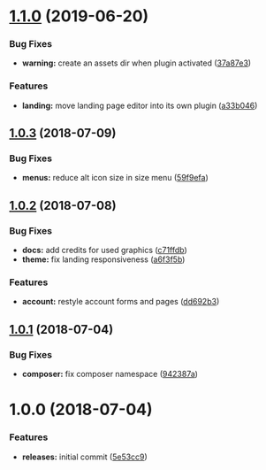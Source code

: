 <a name="1.1.0"></a>
# [1.1.0](https://github.com/hypeJunctionPro/Elgg3-hypeTheme/compare/1.0.3...1.1.0) (2019-06-20)


### Bug Fixes

* **warning:** create an assets dir when plugin activated ([37a87e3](https://github.com/hypeJunctionPro/Elgg3-hypeTheme/commit/37a87e3))


### Features

* **landing:** move landing page editor into its own plugin ([a33b046](https://github.com/hypeJunctionPro/Elgg3-hypeTheme/commit/a33b046))



<a name="1.0.3"></a>
## [1.0.3](https://github.com/hypeJunctionPro/Elgg3-hypeTheme/compare/1.0.2...1.0.3) (2018-07-09)


### Bug Fixes

* **menus:** reduce alt icon size in size menu ([59f9efa](https://github.com/hypeJunctionPro/Elgg3-hypeTheme/commit/59f9efa))



<a name="1.0.2"></a>
## [1.0.2](https://github.com/hypeJunctionPro/Elgg3-hypeTheme/compare/1.0.1...1.0.2) (2018-07-08)


### Bug Fixes

* **docs:** add credits for used graphics ([c71ffdb](https://github.com/hypeJunctionPro/Elgg3-hypeTheme/commit/c71ffdb))
* **theme:** fix landing responsiveness ([a6f3f5b](https://github.com/hypeJunctionPro/Elgg3-hypeTheme/commit/a6f3f5b))


### Features

* **account:** restyle account forms and pages ([dd692b3](https://github.com/hypeJunctionPro/Elgg3-hypeTheme/commit/dd692b3))



<a name="1.0.1"></a>
## [1.0.1](https://github.com/hypeJunctionPro/Elgg3-hypeTheme/compare/1.0.0...1.0.1) (2018-07-04)


### Bug Fixes

* **composer:** fix composer namespace ([942387a](https://github.com/hypeJunctionPro/Elgg3-hypeTheme/commit/942387a))



<a name="1.0.0"></a>
# 1.0.0 (2018-07-04)


### Features

* **releases:** initial commit ([5e53cc9](https://github.com/hypeJunctionPro/Elgg3-hypeTheme/commit/5e53cc9))




